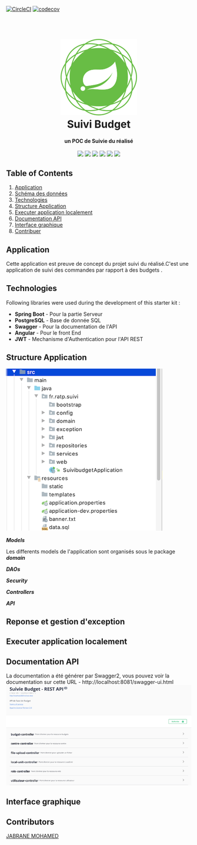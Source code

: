 [![CircleCI](https://circleci.com/gh/jabranemohamed/SuiviBudget/tree/master.svg?style=svg)](https://circleci.com/gh/jabranemohamed/SuiviBudget/tree/master)
[![codecov](https://codecov.io/gh/jabranemohamed/SuiviBudget/branch/master/graph/badge.svg)](https://codecov.io/gh/jabranemohamed/SuiviBudget)

<h1 align="center">
  <br>
  <a><img src="https://github.com/jabranemohamed/SuiviBudget/blob/master/docs/images/spring-framework.png" alt="spring boot"></a>
  <br>
  Suivi Budget
  <br>
</h1>

<h4 align="center">un POC de Suivie du réalisé</h4>

<p align="center">
    <a alt="Java">
        <img src="https://img.shields.io/badge/Java-v1.8-orange.svg" />
    </a>
    <a alt="Spring Boot">
        <img src="https://img.shields.io/badge/Spring%20Boot-v2.2.2-brightgreen.svg" />
    </a>
    <a alt="Bootstrap">
        <img src="https://img.shields.io/badge/Postgres-v9.5-yellowgreen.svg">
    </a>
    <a alt="Material">
        <img src="https://img.shields.io/badge/Angular-8-orange.svg">  
    </a>      
    <a alt="Dependencies">
        <img src="https://img.shields.io/badge/dependencies-up%20to%20date-brightgreen.svg" />
    </a>
    <a alt="Contributions">
        <img src="https://img.shields.io/badge/contributions-welcome-orange.svg" />
    </a>
    
</p>

## Table of Contents ##
1. [Application](#Application)
2. [Schéma des données](#Schéma-des-données)
3. [Technologies](#Technologies)
4. [Structure Application](#Structure-Application)
5. [Executer application localement](#Executer-application-localement)
6. [Documentation API](#Documentation-API)
7. [Interface graphique](#Interface-graphique)
8. [Contribuer](#Contribuer)

## Application ##
Cette application est preuve de concept du projet suivi du réalisé.C'est une application de suivi des commandes par rapport à des budgets .

## Technologies ##
Following libraries were used during the development of this starter kit :

- **Spring Boot** - Pour la partie Serveur 
- **PostgreSQL** - Base de donnée SQL 
- **Swagger** - Pour la documentation de l'API
- **Angular** - Pour le front End 
- **JWT** - Mechanisme d'Authentication pour l'API REST

## Structure Application ##
<img src="https://github.com/jabranemohamed/SuiviBudget/blob/master/docs/images/project-structure.png" alt="project structure">
  

**_Models_**

Les differents models  de l'application sont organisés sous le package **_domain_**

**_DAOs_**


**_Security_**


**_Controllers_**

**_API_**

## Reponse et gestion d'exception ##

## Executer application localement ##

## Documentation API ##
La documentation a été générer par Swagger2, vous pouvez voir la documentation sur cette URL - http://localhost:8081/swagger-ui.html
<img src="https://github.com/jabranemohamed/SuiviBudget/blob/master/docs/images/swagger-screens/api.png" alt="project structure">

## Interface graphique ##

## Contributors ##
[JABRANE MOHAMED](https://www.linkedin.com/in/mohamedhj/)

